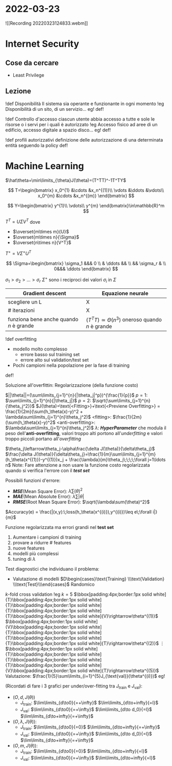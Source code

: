 # 2022-03-23
![[Recording 20220323124833.webm]]
# Internet Security
## Cose da cercare
- Least Privilege
## Lezione
!def Disponibilità
Il sistema sia operante e funzionante in ogni momento
!eg
Disponibilità di un sito, di un servizio...
eg!
def!

!def Controllo d'accesso
ciascun utente abbia accesso a tutte e sole le risorse o i servi per i quali è autorizzato
!eg
Accesso fisico ad aree di un edificio, accesso digitale a spazio disco...
eg!
def!

!def profili autorizzativi
definizione delle autorizzazione di una determinata entità seguendo la policy
def!
# Machine Learning
$\hat\theta=\min\limits_{\theta}J(\theta)=(T^TT)^-1T^TY$

$$
T=\begin{bmatrix}
x_0^{1} &\cdots &x_n^{(1)}\\
\vdots  &\ddots &\vdots\\
x_0^{m} &\cdots &x_n^{(m)}
\end{bmatrix}
$$

$$
Y=\begin{bmatrix}
y^{1}\\
\vdots\\
y^{m}
\end{bmatrix}\in\mathbb{R}^m
$$

$T^T=U\Sigma V^T$
dove

- $\overset{m\times m}{U}$
- $\overset{m\times n}{\Sigma}$
- $\overset{n\times n}{V^T}$

$T^+=V\Sigma^+U^T$

$$
\Sigma=\begin{bmatrix}
\sigma_1 &&& 0 \\
& \ddots && \\
&& \sigma_r & \\
0&&& \ddots
\end{bmatrix}
$$

$\sigma_1>\sigma_2>\ldots>\sigma_r$
$\Sigma^+$ sono i reciproci dei valori $\sigma_i$ in $\Sigma$

| Gradient descent                        | Equazione neurale                                     |
| --------------------------------------- | ----------------------------------------------------- |
| scegliere un L                          | X                                                     |
| # iterazioni                            | X                                                     |
| funziona bene anche quando $n$ è grande | $(T^TT)\simeq\Theta(n^3)$ oneroso quando $n$ è grande |

!def overfitting

- modello molto complesso
  - errore basso sul training set
  - errore alto sul validation/test set
- Pochi campioni nella popolazione per la fase di training

def!

Soluzione all'overfittin: Regolarizzazione (della funzione costo)

$||\theta||=(\sum\limits_{j=1}^{n}{|\theta_j|^p})^{\frac{1}{p}}$
$p=1$: $\sum\limits_{j=1}^{n}{|\theta_j|}$
$p=2$: $\sqrt{\sum\limits_{j=1}^{n}{\theta_j^2}}$
$J(\theta)=\text{<Fitting>}+\text{<Previene Overfitting>} = \frac{1}{2m}(\sum(h_\theta(x)-y)^2 + \lambda\sum\limits_{j=1}^{n}\theta_j^2)$
$\text{<fitting>}$: $\frac{1}{2m}(\sum(h_\theta(x)-y)^2$
$\text{<anti-overfitting>}$: $\lambda\sum\limits_{j=1}^{n}\theta_j^2)$
$\lambda$: ***HyperParameter*** che modula il peso dell'**anti-overfitting**, valori troppo alti portono all'*underfitting* e valori troppo piccoli portano all'*overfitting*

$\theta_j\leftarrow\theta_j-\alpha\frac{\delta J(\theta)}{\delta\theta_j}$
$\frac{\delta J(\theta)}{\delta\theta_j}=\frac{1}{m}\sum\limits_{j=1}^{m}(h_\theta(x^{(1)})-y^{(1)})x_j + \frac{\lambda}{m}\theta_j\;\;\;\;\forall j=1\ldots n$
Note:
Fare attenzione a non usare la funzione costo regolarizzata quando si verifica l'errore con il ***test set***

Possibili funzioni d'errore:

- ***MSE***(Mean Square Error): $\lambda\sum(\theta)^2$
- ***MAE***(Mean Absolute Error): $\lambda\sum|\theta|$
- ***RMSE***(Root Mean Square Error): $\sqrt{\lambda\sum(\theta)^2}$

$Accuracy(e) = \frac{|(x,y):\;loss(h_\theta(x^{(i)}),y^{(i)})\leq e\;\forall i|}{m}$

Funzione regolarizzata ma errori grandi nel **test set**

1. Aumentare i campioni di training
2. provare a ridurre # features
3. nuove features
4. modelli più complessi
5. tuning di $\lambda$

Test diagnostici che individuano il problema:

- Valutazione di modelli
  $D\begin{cases}\text{Training} \\\text{Validation} \\\text{Test}\\\end{cases}$
  Randomico

$k$-fold cross validation
!eg
$k=5$
$\bbox[padding:4px;border:1px solid white]{T}\bbox[padding:4px;border:1px solid white]{T}\bbox[padding:4px;border:1px solid white]{T}\bbox[padding:4px;border:1px solid white]{T}\bbox[padding:4px;border:1px solid white]{V}\rightarrow\theta^{(1)}$
$\bbox[padding:4px;border:1px solid white]{V}\bbox[padding:4px;border:1px solid white]{T}\bbox[padding:4px;border:1px solid white]{T}\bbox[padding:4px;border:1px solid white]{T}\bbox[padding:4px;border:1px solid white]{T}\rightarrow\theta^{(2)}$
$\vdots$
$\bbox[padding:4px;border:1px solid white]{T}\bbox[padding:4px;border:1px solid white]{T}\bbox[padding:4px;border:1px solid white]{T}\bbox[padding:4px;border:1px solid white]{V}\bbox[padding:4px;border:1px solid white]{T}\rightarrow\theta^{(5)}$
Valutazione: $\frac{1}{5}\sum\limits_{i=1}^{5}J_{\text{val}}(\theta^{(i)})$
eg!

(Ricordati di fare i 3 grafici per under/over-fitting tra $J_{\text{train}}$ e $J_{\text{val}}$):
- $(O,d,J(\theta))$
	- $J_{\text{train}}$: $\lim\limits_{d\to0}{=+\infty}$  $\lim\limits_{d\to+infty}{=l}$
	- $J_{\text{val}}$: $\lim\limits_{d\to0}{=+\infty}$ $\lim\limits_{d\to d_0}{=l}$  $\lim\limits_{d\to+infty}{=+\infty}$
- $(O,\lambda,J(\theta))$: 
	- $J_{\text{train}}$: $\lim\limits_{d\to0}{=0}$  $\lim\limits_{d\to+infty}{=+\infty}$
	- $J_{\text{val}}$: $\lim\limits_{d\to0}{=+\infty}$ $\lim\limits_{d\to d_0}{=l}$  $\lim\limits_{d\to+infty}{=+\infty}$
- $(O,m,J(\theta))$: 
	- $J_{\text{train}}$: $\lim\limits_{d\to0}{=0}$  $\lim\limits_{d\to+infty}{=l}$
	- $J_{\text{val}}$: $\lim\limits_{d\to0}{=+\infty}$ $\lim\limits_{d\to+infty}{=l}$
